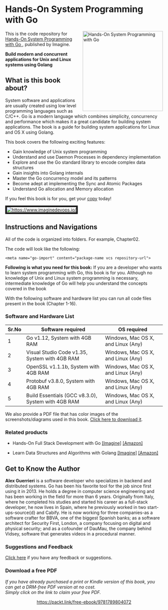 


# Hands-On System Programming with Go 

<a href="https://www.imaginedevops.io/application-development/hands-systems-programming-go?utm_source=github&utm_medium=repository&utm_campaign=9781789804072"><img src="https://packt-type-cloud.s3.amazonaws.com/uploads/sites/3122/2019/07/cover.png" alt="Hands-On System Programming with Go " height="256px" align="right"></a>

This is the code repository for [Hands-On System Programming with Go ](https://www.imaginedevops.io/application-development/hands-systems-programming-go?utm_source=github&utm_medium=repository&utm_campaign=9781789804072), published by Imagine.

**Build modern and concurrent applications for Unix and Linux systems using Golang**

## What is this book about?
System software and applications are usually created using low level programming languages such as C/C++. Go is a modern language which combines simplicity, concurrency and performance which makes it a great candidate for building system applications. The book is a guide for building system applications for Linux and OS X using Golang.

This book covers the following exciting features:
* Gain knowledge of Unix system programming 
* Understand and use Daemon Processes in dependency implementation 
* Explore and use the Go standard library to encode complex data structures 
* Gain insights into Golang internals 
* Master the Go concurrency model and its patterns 
* Become adept at implementing the Sync and Atomic Packages 
* Understand Go allocation and Memory allocation 

If you feel this book is for you, get your [copy](https://www.amazon.com/dp/1789804078) today!

<a href="https://www.imaginedevops.io/?utm_source=github&utm_medium=banner&utm_campaign=GitHubBanner"><img src="https://raw.githubusercontent.com/ImagineDevOps/GitHub/master/GitHub.png" 
alt="https://www.imaginedevops.io/" border="5" /></a>

## Instructions and Navigations
All of the code is organized into folders. For example, Chapter02.

The code will look like the following:
```
<meta name="go-import" content="package-name vcs repository-url">
```

**Following is what you need for this book:**
If you are a developer who wants to learn system programming with Go, this book is for you. Although no knowledge of Unix and Linux system programming is necessary, intermediate knowledge of Go will help you understand the concepts covered in the book

With the following software and hardware list you can run all code files present in the book (Chapter 1-16).
### Software and Hardware List
| Sr.No | Software required | OS required |
| -------- | ------------------------------------ | ----------------------------------- |
| 1 | Go v1.12, System with 4GB RAM | Windows, Mac OS X, and Linux (Any) |
| 2 | Visual Studio Code v1.35, System with 4GB RAM | Windows, Mac OS X, and Linux (Any) |
| 3 | OpenSSL v1.1.1b, System with 4GB RAM | Windows, Mac OS X, and Linux (Any) |
| 4 | Protobuf v3.8.0, System with 4GB RAM | Windows, Mac OS X, and Linux (Any) |
| 5 | Build Essentials (GCC v8.3.0), System with 4GB RAM | Windows, Mac OS X, and Linux (Any) |

We also provide a PDF file that has color images of the screenshots/diagrams used in this book. [Click here to download it](https://static.packt-cdn.com/downloads/9781789804072_ColorImages.pdf?).

### Related products
* Hands-On Full Stack Development with Go  [[Imagine]](https://www.imaginedevops.io/web-development/hands-full-stack-development-go?utm_source=github&utm_medium=repository&utm_campaign=9781789130751) [[Amazon]](https://www.amazon.com/dp/1789130751)

* Learn Data Structures and Algorithms with Golang  [[Imagine]](https://www.imaginedevops.io/application-development/learn-data-structures-and-algorithms-golang?utm_source=github&utm_medium=repository&utm_campaign=9781789618501) [[Amazon]](https://www.amazon.com/dp/1789618509)


## Get to Know the Author
**Alex Guerrieri**
is a software developer who specializes in backend and distributed systems. Go has been his favorite tool for the job since first using it in 2013. He holds a degree in computer science engineering and has been working in the field for more than 6 years. Originally from Italy, where he completed his studies and started his career as a full-stack developer, he now lives in Spain, where he previously worked in two start-ups-source{d} and Cabify. He is now working for three companies-as a software crafter for BBVA, one of the biggest Spanish banks; as a software architect for Security First, London, a company focusing on digital and physical security; and as a cofounder of DauMau, the company behind Vidsey, software that generates videos in a procedural manner.

### Suggestions and Feedback
[Click here](https://docs.google.com/forms/d/e/1FAIpQLSdy7dATC6QmEL81FIUuymZ0Wy9vH1jHkvpY57OiMeKGqib_Ow/viewform) if you have any feedback or suggestions.


### Download a free PDF

 <i>If you have already purchased a print or Kindle version of this book, you can get a DRM-free PDF version at no cost.<br>Simply click on the link to claim your free PDF.</i>
<p align="center"> <a href="https://packt.link/free-ebook/9781789804072">https://packt.link/free-ebook/9781789804072 </a> </p>